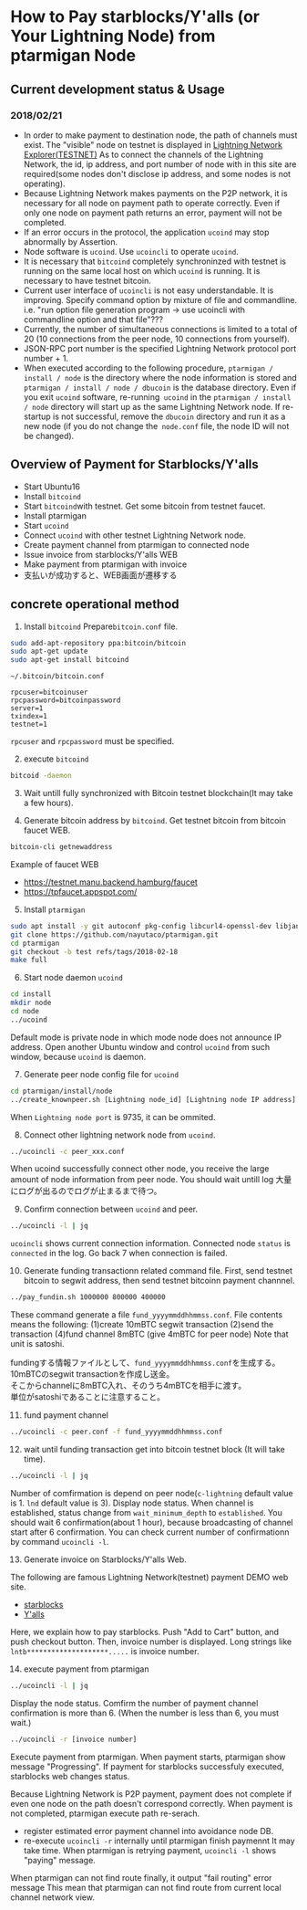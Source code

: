 # How to Pay starblocks/Y'alls (or Your Lightning Node) from ptarmigan Node

## Current development status & Usage

### 2018/02/21

- In order to make payment to destination node, the path of channels must exist.
  The "visible" node on testnet is displayed in [Lightning Network Explorer(TESTNET)](https://explorer.acinq.co/#/)
  As to connect the channels of the Lightning Network, the id, ip address, and port number of node with in this site are required(some nodes don't disclose ip address, and some nodes is not operating).
- Because Lightning Network makes payments on the P2P network, it is necessary for all node on payment path to operate correctly. Even if only one node on payment path returns an error, payment will not be completed.
- If an error occurs in the protocol, the application `ucoind` may stop abnormally by Assertion.
- Node software is `ucoind`. Use `ucoincli` to operate `ucoind`.
- It is necessary that `bitcoind` completely synchroninzed with testnet is running on the same local host on which `ucoind` is running. It is necessary to have testnet bitcoin.
- Current user interface of `ucoincli` is not easy understandable. It is improving.
  Specify command option by mixture of file and commandline.
  i.e. "run option file generation program -> use ucoincli with commandline option and that file"???
- Currently, the number of simultaneous connections is limited to a total of 20 (10 connections from the peer node, 10 connections from yourself).
- JSON-RPC port number is the specified Lightning Network protocol port number + 1.
- When executed according to the following procedure, `ptarmigan / install / node` is the directory where the node information is stored and` ptarmigan / install / node / dbucoin` is the database directory.
Even if you exit `ucoind` software, re-running` ucoind` in the `ptarmigan / install / node` directory will start up as the same Lightning Network node.
If re-startup is not successful, remove the `dbucoin` directory and run it as a new node (if you do not change the` node.conf` file, the node ID will not be changed).

## Overview of Payment for Starblocks/Y'alls

- Start Ubuntu16
- Install `bitcoind`
- Start `bitcoind`with testnet. Get some bitcoin from testnet faucet.
- Install ptarmigan
- Start `ucoind`
- Connect `ucoind` with other testnet Lightning Network node.
- Create payment channel from ptarmigan to connected node
- Issue invoice from starblocks/Y'alls WEB
- Make payment from ptarmigan with invoice
- 支払いが成功すると、WEB画面が遷移する

## concrete operational method

1. Install `bitcoind`  Prepare`bitcoin.conf` file.

```bash
sudo add-apt-repository ppa:bitcoin/bitcoin
sudo apt-get update
sudo apt-get install bitcoind
```


`~/.bitcoin/bitcoin.conf`

```text
rpcuser=bitcoinuser
rpcpassword=bitcoinpassword
server=1
txindex=1
testnet=1
```

`rpcuser` and `rpcpassword` must be specified.

2. execute `bitcoind`

```bash
bitcoid -daemon
```

3. Wait untill fully synchronized with Bitcoin testnet blockchain(It may take a few hours).

4. Generate bitcoin address by `bitcoind`. Get testnet bitcoin from bitcoin faucet WEB.

```bash
bitcoin-cli getnewaddress
```

Example of faucet WEB

- https://testnet.manu.backend.hamburg/faucet
- https://tpfaucet.appspot.com/

5. Install `ptarmigan`

```bash
sudo apt install -y git autoconf pkg-config libcurl4-openssl-dev libjansson-dev libev-dev libboost-all-dev build-essential libtool jq bc
git clone https://github.com/nayutaco/ptarmigan.git
cd ptarmigan
git checkout -b test refs/tags/2018-02-18
make full
```

6. Start node daemon `ucoind`

```bash
cd install
mkdir node
cd node
../ucoind
```

Default mode is private node in which mode node does not announce IP address.
Open another Ubuntu window and control `ucoind` from such window, because `ucoind` is daemon.


7. Generate peer node config file for `ucoind`

```bash
cd ptarmigan/install/node
../create_knownpeer.sh [Lightning node_id] [Lightning node IP address] [Lightning node port] > peer_xxx.conf
```

When `Lightning node port` is 9735, it can be ommited.


8. Connect other lightning network node from `ucoind`.

```bash
../ucoincli -c peer_xxx.conf
```
When ucoind successfully connect other node, you receive the large amount of node information from peer node.
You should wait untill log
大量にログが出るのでログが止まるまで待つ。  

9. Confirm connection between  `ucoind` and peer.

```bash
../ucoincli -l | jq
```
`ucoincli` shows current connection information.
Connected node `status` is `connected` in the log.
Go back 7 when connection is failed.

10. Generate funding transactionn related command file. First, send testnet bitcoin to segwit address, then send testnet bitcoinn payment channnel.

```bash
../pay_fundin.sh 1000000 800000 400000
```

These command generate a file `fund_yyyymmddhhmmss.conf`.
File contents means the following:
(1)create 10mBTC segwit transaction
(2)send the transaction
(4)fund channel 8mBTC (give 4mBTC for peer node)
Note that unit is satoshi.

fundingする情報ファイルとして、`fund_yyyymmddhhmmss.conf`を生成する。  
10mBTCのsegwit transactionを作成し送金。  
そこからchannelに8mBTC入れ、そのうち4mBTCを相手に渡す。  
単位がsatoshiであることに注意すること。  

11. fund payment channel

```bash
../ucoincli -c peer.conf -f fund_yyyymmddhhmmss.conf
```

12. wait until funding transaction get into bitcoin testnet block (It will take time).

```bash
../ucoincli -l | jq
```

Number of comfirmation is depend on peer node(`c-lightning` default value is 1. `lnd` default value is 3).
Display node status.
When channel is established, status change from `wait_minimum_depth` to `established`.
You should wait 6 confirmation(about 1 hour), because broadcasting of channel start after 6 confirmation.
You can check current number of confirmationn by command `ucoincli -l`.

13. Generate invoice on Starblocks/Y'alls Web.

The following are famous Lightning Network(testnet) payment DEMO web site.

- [starblocks](https://starblocks.acinq.co/#/)
- [Y'alls](https://yalls.org/)

Here, we explain how to pay starblocks.
Push "Add to Cart" button, and push checkout button.
Then, invoice number is displayed.
Long strings like `lntb********************.....` is invoice number.


14. execute payment from ptarmigan

```bash
../ucoincli -l | jq
```

Display the node status. Comfirm the number of payment channel confirmation is more than 6.
(When the number is less than 6, you must wait.)  

```bash
../ucoincli -r [invoice number]
```
Execute payment from ptarmigan.
When payment starts, ptarmigan show message "Progressing".
If payment for starblocks successfuly executed, starblocks web changes status.

Because Lightning Network is P2P payment, payment does not complete if even one node on the path doesn't correspond correctly.
When payment is not completed, ptarmigan execute path re-serach.
  * register estimated error payment channel into avoidance node DB.
  * re-execute `ucoincli -r` internally until ptarmigan finish paymennt
It may take time.
When ptarmigan is retrying payment, `ucoincli -l` shows "paying" message.

When ptarmigan can not find route finally, it output "fail routing" error message
This mean that ptarmigan can not find route from current local channel network view.
